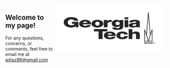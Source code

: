 
<div id="slideshow" style="float: right;">
	<img src="Other/Images/gt-logo.png" alt="Georgia Tech Logo" style="width: 350px; height: 150px;">
</div>

<div id="intro-to-website">
	<h2> Welcome to my page! </h2>
	<p> For any questions, concerns, or comments, feel free to email me at <a href="adiaz86@gmail.com">adiaz86@gmail.com</a> </p>
</div>
